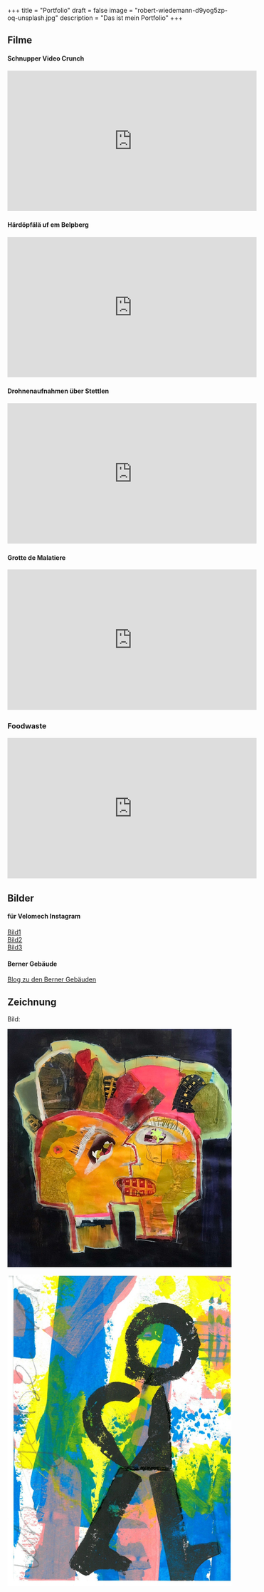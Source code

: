 +++
title = "Portfolio"
draft = false
image = "robert-wiedemann-d9yog5zp-oq-unsplash.jpg"
description = "Das ist mein Portfolio"
+++
## Filme

#### Schnupper Video Crunch

<iframe width="560" height="315" src="https://www.youtube.com/embed/LCbvTdlnss0" title="YouTube video player" frameborder="0" allow="accelerometer; autoplay; clipboard-write; encrypted-media; gyroscope; picture-in-picture" allowfullscreen></iframe>

#### Härdöpfälä uf em Belpberg

<iframe width="560" height="315" src="https://www.youtube.com/embed/rzYk3tqgPZs" title="YouTube video player" frameborder="0" allow="accelerometer; autoplay; clipboard-write; encrypted-media; gyroscope; picture-in-picture" allowfullscreen></iframe>

#### Drohnenaufnahmen über Stettlen

<iframe width="560" height="315" src="https://www.youtube.com/embed/5hIINfb6kXs" title="YouTube video player" frameborder="0" allow="accelerometer; autoplay; clipboard-write; encrypted-media; gyroscope; picture-in-picture" allowfullscreen></iframe>

#### Grotte de Malatiere

<iframe width="560" height="315" src="https://www.youtube.com/embed/pfnFVzjzNXw" title="YouTube video player" frameborder="0" allow="accelerometer; autoplay; clipboard-write; encrypted-media; gyroscope; picture-in-picture" allowfullscreen></iframe>

### Foodwaste

<iframe width="560" height="315" src="https://www.youtube.com/embed/SYD1dzPGb7w" title="YouTube video player" frameborder="0" allow="accelerometer; autoplay; clipboard-write; encrypted-media; gyroscope; picture-in-picture" allowfullscreen></iframe>

## Bilder

#### für Velomech Instagram

[Bild1](https://www.instagram.com/p/CRwIm6hlaqI/?utm_source=ig_web_copy_link)\
[Bild2](https://www.instagram.com/p/COLJ3YKHX3h/?utm_source=ig_web_copy_link)\
[Bild3](https://www.instagram.com/p/CNsWEBRBCTC/?utm_source=ig_web_copy_link)

#### Berner Gebäude

[Blog zu den Berner Gebäuden](https://www.joschatschanz.ch/mein-kurzprojekt-berner-gebaude/)

## [](https://www.joschatschanz.ch/mein-kurzprojekt-berner-gebaude/)Zeichnung

Bild:

![](img_3412.jpg)

![](skm_c454e21091708290-1-3-.jpg)